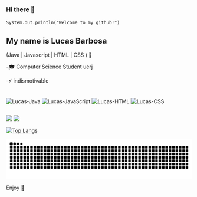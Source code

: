### Hi there 👋
<code>System.out.println("Welcome to my github!")</code>

## My name is Lucas Barbosa
(Java | Javascript | HTML | CSS ) 🚀


<p>-🎓 Computer Science Student uerj<p>
<p>-⚡ indismotivable<p>

<div style="display: inline_block"><br>
  <img align="center" alt="Lucas-Java" height="40" width="40" src="https://cdn.jsdelivr.net/gh/devicons/devicon@latest/icons/java/java-original-wordmark.svg">
  <img align="center" alt="Lucas-JavaScript" height="40" width="40" src="https://cdn.jsdelivr.net/gh/devicons/devicon@latest/icons/javascript/javascript-original.svg">
  <img align="center" alt="Lucas-HTML" height="40" width="40" src="https://cdn.jsdelivr.net/gh/devicons/devicon@latest/icons/html5/html5-original.svg">
  <img align="center" alt="Lucas-CSS" height="40" width="40" src="https://cdn.jsdelivr.net/gh/devicons/devicon@latest/icons/css3/css3-original.svg">                    
</div>

##

<a href = "mailto:lucasbarbosadasilva3016@gmail.com"><img src="https://img.shields.io/badge/-Gmail-%23333?style=for-the-badge&logo=gmail&logoColor=white" target="_blank"></a>
<a href="https://www.linkedin.com/in/lucas-barbosa-b0798a301" target="_blank"><img src="https://img.shields.io/badge/-LinkedIn-%230077B5?style=for-the-badge&logo=linkedin&logoColor=white" target="_blank"></a> 


[![Top Langs](https://github-readme-stats.vercel.app/api/top-langs/?username=bobosu10&theme=radical&show_icons=true&layout=donut)](https://github.com/bobosu10/github-readme-stats)


<picture align="center">
  <source media="(prefers-color-scheme: dark)" srcset="https://raw.githubusercontent.com/bobosu10/bobosu10/output/github-contribution-grid-snake-dark.svg">
  <source media="(prefers-color-scheme: light)" srcset="https://raw.githubusercontent.com/bobosu10/bobosu10/output/github-contribution-grid-snake-dark.svg">
  <img align="center" alt="github contribution grid snake animation" src="https://raw.githubusercontent.com/bobosu10/bobosu10/output/github-contribution-grid-snake.svg">
</picture>

Enjoy 🤠




          
          
